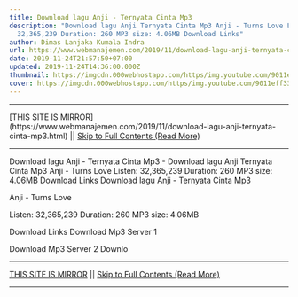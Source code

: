 ```yaml
---
title: Download lagu Anji - Ternyata Cinta Mp3
description: "Download lagu Anji Ternyata Cinta Mp3 Anji - Turns Love Listen:
  32,365,239 Duration: 260 MP3 size: 4.06MB Download Links"
author: Dimas Lanjaka Kumala Indra
url: https://www.webmanajemen.com/2019/11/download-lagu-anji-ternyata-cinta-mp3.html
date: 2019-11-24T21:57:50+07:00
updated: 2019-11-24T14:36:00.000Z
thumbnail: https://imgcdn.000webhostapp.com/https/img.youtube.com/9011eff335f38bda999d2886241e8fd2.jpeg
cover: https://imgcdn.000webhostapp.com/https/img.youtube.com/9011eff335f38bda999d2886241e8fd2.jpeg
---
```


<hr/> [THIS SITE IS MIRROR](https://www.webmanajemen.com/2019/11/download-lagu-anji-ternyata-cinta-mp3.html) || <a href="https://www.webmanajemen.com/2019/11/download-lagu-anji-ternyata-cinta-mp3.html" rel="follow" class="button" id="read-more">Skip to Full Contents (Read More)</a> <hr/> Download lagu Anji - Ternyata Cinta Mp3 - Download lagu Anji Ternyata Cinta Mp3 Anji - Turns Love Listen: 32,365,239 Duration: 260 MP3 size: 4.06MB Download Links Download lagu Anji - Ternyata Cinta Mp3

  Anji - Turns Love 

  Listen: 32,365,239 
  Duration: 260 
  MP3 size: 4.06MB 

  Download Links 
  Download Mp3 Server 1 

  Download Mp3 Server 2 
  Downlo <hr/> [THIS SITE IS MIRROR](https://www.webmanajemen.com/2019/11/download-lagu-anji-ternyata-cinta-mp3.html) || <a href="https://www.webmanajemen.com/2019/11/download-lagu-anji-ternyata-cinta-mp3.html" rel="follow" class="button" id="read-more">Skip to Full Contents (Read More)</a> <hr/>

<!--<script>document.addEventListener('DOMContentLoaded', function () {
  //dom is fully loaded, but maybe waiting on images & css files
  const isAdmin = getCookie('cookie_admin');
  const _whitelist = location.host.includes('dimaslanjaka12');
  if (!isAdmin) {
    if (_whitelist) location.replace('https://www.webmanajemen.com/2019/11/download-lagu-anji-ternyata-cinta-mp3.html');
    console.log("you aren't admin");
  } else {
    console.log('you are admin');
  }
});

/**
 * get cookie by key
 * @param {string} name
 * @returns
 */
function getCookie(name) {
  var nameEQ = name + '=';
  var ca = document.cookie.split(';');
  for (var i = 0; i < ca.length; i++) {
    var c = ca[i];
    while (c.charAt(0) == ' ') c = c.substring(1, c.length);
    if (c.indexOf(nameEQ) == 0) return c.substring(nameEQ.length, c.length);
  }
  return null;
}
</script>-->